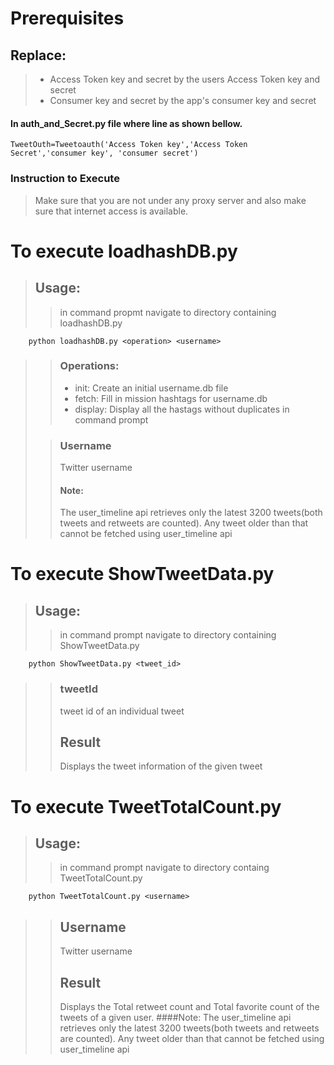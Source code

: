 # Prerequisites

## Replace: 
>*    Access Token key and secret by the users Access Token key and secret
>*    Consumer key and secret by the app's consumer key and secret

####   In auth_and_Secret.py file where line as shown bellow.
    TweetOuth=Tweetoauth('Access Token key','Access Token Secret','consumer key', 'consumer secret')
### Instruction to Execute
>Make sure that you are not under any proxy server and also make sure that internet access is available.

# To execute loadhashDB.py

>## Usage:
>> in command propmt navigate to directory containing loadhashDB.py
>
        python loadhashDB.py <operation> <username>
>>### Operations:
>>* init: Create an initial username.db file
>>* fetch: Fill in mission hashtags for username.db
>>* display: Display all the hastags without duplicates in command prompt
>
>>### Username
>>Twitter username
>>#### Note: 
>> The user_timeline api retrieves only the latest 3200 tweets(both tweets and retweets are counted). Any tweet older than that cannot be fetched using user_timeline api

# To execute ShowTweetData.py

>## Usage:
>> in command prompt navigate to directory containing ShowTweetData.py
>
        python ShowTweetData.py <tweet_id>
>>### tweetId
>> tweet id of an individual tweet
>>## Result
>> Displays the tweet information of the given tweet

# To execute TweetTotalCount.py

>## Usage:
>> in command prompt navigate to directory containg TweetTotalCount.py
>
        python TweetTotalCount.py <username>
>>## Username
>>Twitter username
>>## Result
>> Displays the Total retweet count and Total favorite count of the tweets of a given user.
>> ####Note:
>>The user_timeline api retrieves only the latest 3200 tweets(both tweets and retweets are counted). Any tweet older than that cannot be fetched using user_timeline api

